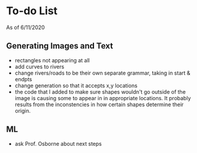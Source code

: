 # To-do List
As of 6/11/2020

## Generating Images and Text
- rectangles not appearing at all
- add curves to rivers
- change rivers/roads to be their own separate grammar, taking in start & endpts
- change generation so that it accepts x,y locations
- the code that I added to make sure shapes wouldn't go outside of the image is causing some to appear in in appropriate locations. It probably results from the inconstencies in how certain shapes determine their origin.

## ML
- ask Prof. Osborne about next steps

